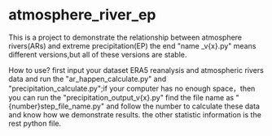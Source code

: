 # atmosphere_river_ep
This is a project to demonstrate the relationship between atmosphere rivers(ARs) and extreme precipitation(EP) 
the end "name _v{x}.py" means different versions,but all of these versions are stable.

How to use?
first input your dataset ERA5 reanalysis and atmospheric rivers data and run the "ar_happen_calculate.py" and "precipitation_calculate.py";if your computer has no enough space，then you can run the "precipitation_output_v{x}.py" 
find the file name as "{number}step_file_name.py" and follow the number to calculate these data and know how we demonstrate results.
the other statistic information is the rest python file.
